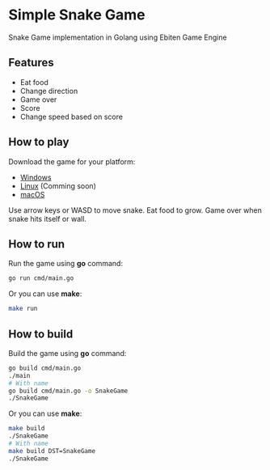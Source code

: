 # Simple Snake Game
Snake Game implementation in Golang using Ebiten Game Engine

## Features

* Eat food
* Change direction
* Game over
* Score
* Change speed based on score

## How to play

Download the game for your platform:

* [Windows](https://github.com/rxznik/GolangSnakeGame/tree/main/bin/windows/)
* [Linux](https://github.com/rxznik/GolangSnakeGame/tree/main/bin/linux/) (Comming soon)
* [macOS](https://github.com/rxznik/GolangSnakeGame/tree/main/bin/macOS/)

Use arrow keys or WASD to move snake. Eat food to grow. Game over when snake hits itself or wall.



## How to run

Run the game using **go** command:
```bash
go run cmd/main.go
```

Or you can use **make**:
```bash
make run
```

## How to build

Build the game using **go** command:
```bash
go build cmd/main.go
./main
# With name
go build cmd/main.go -o SnakeGame
./SnakeGame
```

Or you can use **make**:
```bash
make build
./SnakeGame
# With name
make build DST=SnakeGame
./SnakeGame
```


